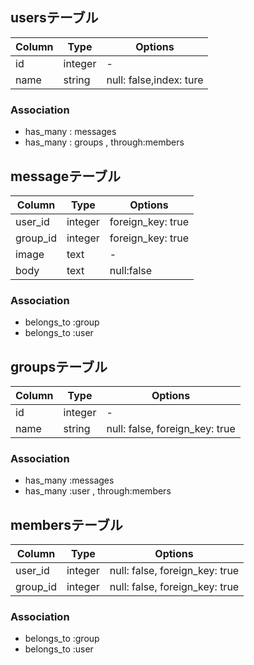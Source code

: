 

## usersテーブル

|Column|Type|Options|
|------|----|-------|
|id|integer|-|
|name|string| null: false,index: ture|

### Association
- has_many : messages
- has_many : groups , through:members





## messageテーブル

|Column|Type|Options|
|------|----|-------|
|user_id|integer| foreign_key: true|
|group_id|integer| foreign_key: true|
|image|text|-|
|body|text| null:false|


### Association
- belongs_to :group
- belongs_to :user



## groupsテーブル

|Column|Type|Options|
|------|----|-------|
|id|integer|-|
|name|string|null: false, foreign_key: true|

### Association
- has_many :messages
- has_many :user , through:members




## membersテーブル

|Column|Type|Options|
|------|----|-------|
|user_id|integer|null: false, foreign_key: true|
|group_id|integer|null: false, foreign_key: true|

### Association
- belongs_to :group
- belongs_to :user

